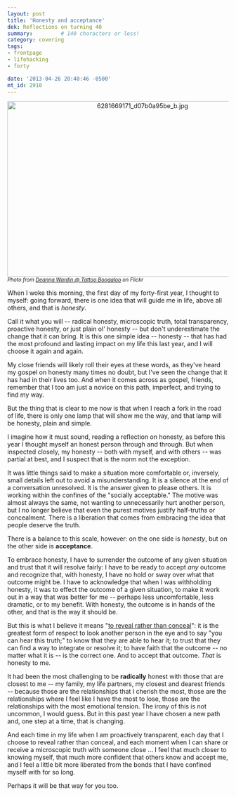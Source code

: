 ```yaml
---
layout: post
title: 'Honesty and acceptance'
dek: Reflections on turning 40 
summary:         # 140 characters or less!
category: covering
tags:
- frontpage
- lifehacking
- forty 

date: '2013-04-26 20:40:46 -0500'
mt_id: 2910
---
```

<a href="http://www.phillipadsmith.com/files/6281669171_d07b0a95be_b.jpg"><img alt="6281669171_d07b0a95be_b.jpg" src="http://www.phillipadsmith.com/assets_c/2013/04/6281669171_d07b0a95be_b-thumb-600x400-1628.jpg" width="600" height="400" class="mt-image-center" style="text-align: center; display: block; margin: 0 auto 0" /></a><small><i>Photo from <a href="http://www.flickr.com/photos/graphicward/6281669171/">Deanna Wardin @ Tattoo Boogaloo</a> on Flickr</i></small>
<br />

When I woke this morning, the first day of my forty-first year, I thought to myself: going forward, there is one idea that will guide me in life, above all others, and that is _honesty_.

Call it what you will -- radical honesty, microscopic truth, total transparency, proactive honesty, or just plain ol' honesty -- but don't underestimate the change that it can bring. It is this one simple idea -- honesty -- that has had the most profound and lasting impact on my life this last year, and I will choose it again and again.

My close friends will likely roll their eyes at these words, as they've heard my gospel on honesty many times no doubt, but I've seen the change that it has had in their lives too. And when it comes across as gospel, friends, remember that I too am just a novice on this path, imperfect, and trying to find my way. 

But the thing that is clear to me now is that when I reach a fork in the road of life, there is only one lamp that will show me the way, and that lamp will be honesty, plain and simple.

I imagine how it must sound, reading a reflection on honesty, as before this year I thought myself an honest person through and through. But when inspected closely, my honesty -- both with myself, and with others -- was partial at best, and I suspect that is the norm not the exception. 

It was little things said to make a situation more comfortable or, inversely, small details left out to avoid a misunderstanding. It is a silence at the end of a conversation unresolved. It is the answer given to please others. It is working within the confines of the "socially acceptable." The motive was almost always the same, not wanting to unnecessarily hurt another person, but I no longer believe that even the purest motives justify half-truths or concealment. There is a liberation that comes from embracing the idea that people deserve the truth.

There is a balance to this scale, however: on the one side is _honesty_, but on the other side is **acceptance**. 

To embrace honesty, I have to surrender the outcome of any given situation and trust that it will resolve fairly: I have to be ready to accept _any_ outcome and recognize that, with honesty, I have no hold or sway over what that outcome might be. I have to acknowledge that when I was withholding honesty, it was to effect the outcome of a given situation, to make it work out in a way that was better for me -- perhaps less uncomfortable, less dramatic, or to my benefit. With honesty, the outcome is in hands of the other, and that is the way it should be.

But this is what I believe it means "[to reveal rather than conceal](http://www.goop.com/journal/be/169/co-committed)": it is the greatest form of respect to look another person in the eye and to say "you can hear this truth;" to know that they are able to hear it; to trust that they can find a way to integrate or resolve it; to have faith that the outcome -- no matter what it is -- is the correct one. And to accept that outcome. _That_ is honesty to me.

It had been the most challenging to be **radically** honest with those that are closest to me -- my family, my life partners, my closest and dearest friends -- because those are the relationships that I cherish the most, those are the relationships where I feel like I have the most to lose, those are the relationships with the most emotional tension. The irony of this is not uncommon, I would guess. But in this past year I have chosen a new path and, one step at a time, that is changing.

And each time in my life when I am proactively transparent, each day that I choose to reveal rather than conceal, and each moment when I can share or receive a microscopic truth with someone close ... I feel that much closer to knowing myself, that much more confident that others know and accept me, and I feel a little bit more liberated from the bonds that I have confined myself with for so long.

Perhaps it will be that way for you too.
